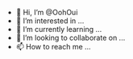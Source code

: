 - 👋 Hi, I’m @OohOui
- 👀 I’m interested in ...
- 🌱 I’m currently learning ...
- 💞️ I’m looking to collaborate on ...
- 📫 How to reach me ...

<!---
OohOui/OohOui is a ✨ special ✨ repository because its `README.md` (this file) appears on your GitHub profile.
You can click the Preview link to take a look at your changes.
--->
